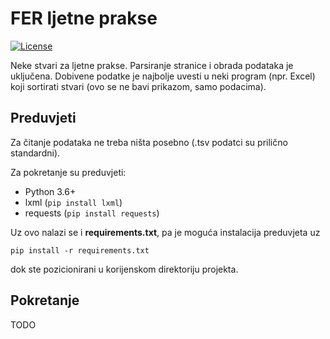 # FER ljetne prakse

[![License](https://img.shields.io/badge/License-Apache%202.0-blue.svg)](https://opensource.org/licenses/Apache-2.0)

Neke stvari za ljetne prakse. Parsiranje stranice i obrada podataka je uključena. Dobivene podatke je najbolje uvesti u neki program (npr. Excel) koji sortirati stvari (ovo se ne bavi prikazom, samo podacima).

## Preduvjeti

Za čitanje podataka ne treba ništa posebno (.tsv podatci su prilično standardni).

Za pokretanje su preduvjeti:

- Python 3.6+
- lxml (`pip install lxml`)
- requests (`pip install requests`)

Uz ovo nalazi se i **requirements.txt**, pa je moguća instalacija preduvjeta uz

```
pip install -r requirements.txt
```

dok ste pozicionirani u korijenskom direktoriju projekta.

## Pokretanje

TODO
